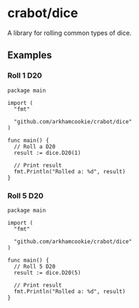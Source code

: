 # crabot/dice

A library for rolling common types of dice.

## Examples

### Roll 1 D20

```golang
package main

import (
  "fmt"

  "github.com/arkhamcookie/crabot/dice"
)

func main() {
  // Roll a D20
  result := dice.D20(1)

  // Print result
  fmt.Println("Rolled a: %d", result)
}
```

### Roll 5 D20

```golang
package main

import (
  "fmt"

  "github.com/arkhamcookie/crabot/dice"
)

func main() {
  // Roll 5 D20
  result := dice.D20(5)

  // Print result
  fmt.Println("Rolled a: %d", result)
}
```
